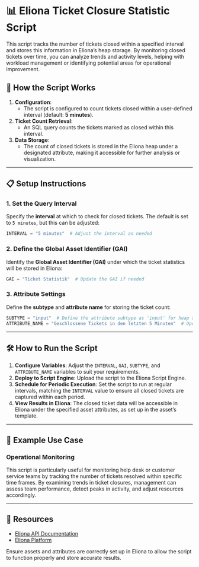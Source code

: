 # 📊 Eliona Ticket Closure Statistic Script

This script tracks the number of tickets closed within a specified interval and stores this information in Eliona’s heap storage. By monitoring closed tickets over time, you can analyze trends and activity levels, helping with workload management or identifying potential areas for operational improvement.

## 📝 How the Script Works

1. **Configuration**:
   - The script is configured to count tickets closed within a user-defined interval (default: **5 minutes**).
2. **Ticket Count Retrieval**:
   - An SQL query counts the tickets marked as closed within this interval.
3. **Data Storage**:
   - The count of closed tickets is stored in the Eliona heap under a designated attribute, making it accessible for further analysis or visualization.


---

## 📋 Setup Instructions

### 1. Set the Query Interval

Specify the **interval** at which to check for closed tickets. The default is set to `5 minutes`, but this can be adjusted:

```python
INTERVAL = "5 minutes"  # Adjust the interval as needed
```

### 2. Define the Global Asset Identifier (GAI)

Identify the **Global Asset Identifier (GAI)** under which the ticket statistics will be stored in Eliona:

```python
GAI = "Ticket Statistik"  # Update the GAI if needed
```

### 3. Attribute Settings

Define the **subtype** and **attribute name** for storing the ticket count:

```python
SUBTYPE = "input"  # Define the attribute subtype as 'input' for heap storage
ATTRIBUTE_NAME = "Geschlossene Tickets in den letzten 5 Minuten"  # Update attribute name if needed
```

---

## 🛠️ How to Run the Script

1. **Configure Variables**: Adjust the `INTERVAL`, `GAI`, `SUBTYPE`, and `ATTRIBUTE_NAME` variables to suit your requirements.
2. **Deploy to Script Engine**: Upload the script to the Eliona Script Engine.
3. **Schedule for Periodic Execution**: Set the script to run at regular intervals, matching the `INTERVAL` value to ensure all closed tickets are captured within each period.
4. **View Results in Eliona**: The closed ticket data will be accessible in Eliona under the specified asset attributes, as set up in the asset’s template.


---

## 👀 Example Use Case

### Operational Monitoring

This script is particularly useful for monitoring help desk or customer service teams by tracking the number of tickets resolved within specific time frames. By examining trends in ticket closures, management can assess team performance, detect peaks in activity, and adjust resources accordingly.

---

## 🔗 Resources

- [Eliona API Documentation](https://doc.eliona.io/)
- [Eliona Platform](https://eliona.io)

Ensure assets and attributes are correctly set up in Eliona to allow the script to function properly and store accurate results.
